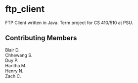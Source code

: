 # ftp_client
FTP Client written in Java. Term project for CS 410/510 at PSU.

## Contributing Members
Blair D.  
Chhewang S.  
Duy P.  
Haritha M.  
Henry N.  
Zach C.     